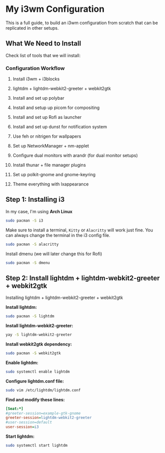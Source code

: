 # My i3wm Configuration

This is a full guide, to build an i3wm configuration from scratch that can be replicated in other setups.

## What We Need to Install

Check list of tools that we will install:

### Configuration Workflow

1. Install i3wm + i3blocks

2. lightdm + lightdm-webkit2-greeter + webkit2gtk

2. Install and set up polybar

3. Install and setup up picom for compositing

4. Install and set up Rofi as launcher

5. Install and set up dunst for notification system

6. Use feh or nitrigen for wallpapers

7. Set up NetworkManager + nm-applet

8. Configure dual monitors with arandr (for dual monitor setups)

9. Install thunar + file manager plugins

10. Set up polkit-gnome and gnome-keyring

11. Theme everything with lxappearance

## Step 1: Installing i3

In my case, I'm using **Arch Linux**

```bash
sudo pacman -S i3
```

Make sure to install a terminal, `Kitty` or `Alacritty` will work just fine. You can always change the terminal in the i3 config file.

```bash
sudo pacman -S alacritty
```

Install dmenu (we will later change this for Rofi)

```bash
sudo pacman -S dmenu
```

## Step 2: Install lightdm + lightdm-webkit2-greeter + webkit2gtk

Installing lightdm + lightdm-webkit2-greeter + webkit2gtk

**Install lightdm:**

```bash
sudo pacman -S lightdm
```

**Install lightdm-webkit2-greeter:**

```bash
yay -S lightdm-webkit2-greeter
```

**Install webkit2gtk dependency:**

```bash
sudo pacman -S webkit2gtk
```

**Enable lightdm:**

```bash
sudo systemctl enable lightdm
```

**Configure lightdm.conf file:**

```bash
sudo vim /etc/lightdm/lightdm.conf
```

**Find and modify these lines:**

```ini
[Seat:*]
#greeter-session=example-gtk-gnome
greeter-session=lightdm-webkit2-greeter
#user-session=default
user-session=i3
```

**Start lightdm:**

```bash
sudo systemctl start lightdm
```
